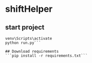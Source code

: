 # shiftHelper
## start project
  ``` cd shiftCalendar/backend/ 
  venv\Scripts\activate
 python run.py```

## Download requirements
  ```pip install -r requirements.txt```
